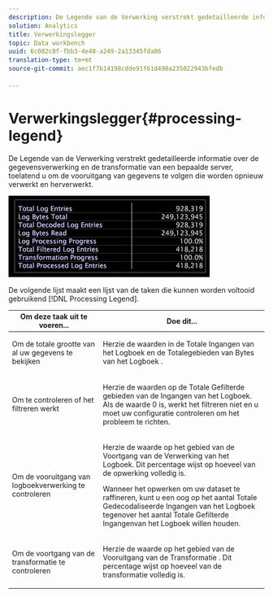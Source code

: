 ```yaml
---
description: De Legende van de Verwerking verstrekt gedetailleerde informatie over de gegevensverwerking en de transformatie van een bepaalde server, toelatend u om de vooruitgang van gegevens te volgen die worden opnieuw verwerkt en herverwerkt.
solution: Analytics
title: Verwerkingslegger
topic: Data workbench
uuid: 6c082c8f-fbb3-4e48-a249-2a13345fda86
translation-type: tm+mt
source-git-commit: aec1f7b14198cdde91f61d490a235022943bfedb

---
```



# Verwerkingslegger{#processing-legend}

De Legende van de Verwerking verstrekt gedetailleerde informatie over de gegevensverwerking en de transformatie van een bepaalde server, toelatend u om de vooruitgang van gegevens te volgen die worden opnieuw verwerkt en herverwerkt.

![](assets/vis_ProcessingLegend.png)

De volgende lijst maakt een lijst van de taken die kunnen worden voltooid gebruikend [!DNL Processing Legend].

<table id="table_6149250C44B14C44A3CB1CEF68B280C6"> 
 <thead> 
  <tr> 
   <th colname="col1" class="entry"> Om deze taak uit te voeren... </th> 
   <th colname="col2" class="entry"> Doe dit... </th> 
  </tr> 
 </thead>
 <tbody> 
  <tr> 
   <td colname="col1"> <p>Om de totale grootte van al uw gegevens te bekijken </p> </td> 
   <td colname="col2"> <p>Herzie de waarden in de <span class="wintitle"> Totale Ingangen</span> van het Logboek en de <span class="wintitle"> Totalegebieden van Bytes van het Logboek</span> . </p> </td> 
  </tr> 
  <tr> 
   <td colname="col1"> <p>Om te controleren of het filtreren werkt </p> </td> 
   <td colname="col2"> <p>Herzie de waarden op de <span class="wintitle"> Totale Gefilterde gebieden van de Ingangen</span> van het Logboek. Als de waarde 0 is, werkt het filtreren niet en u moet uw configuratie controleren om het probleem te richten. </p> </td> 
  </tr> 
  <tr> 
   <td colname="col1"> <p>Om de vooruitgang van logboekverwerking te controleren </p> </td> 
   <td colname="col2"> <p>Herzie de waarde op het gebied van de Voortgang <span class="wintitle"> van de Verwerking van het</span> Logboek. Dit percentage wijst op hoeveel van de opwerking volledig is. </p> <p>Wanneer het opwerken om uw dataset te raffineren, kunt u een oog op het aantal <span class="wintitle"> Totale Gedecodaliseerde Ingangen</span> van het Logboek tegenover het aantal <span class="wintitle"> Totale Gefilterde Ingangen</span>van het Logboek willen houden. </p> </td> 
  </tr> 
  <tr> 
   <td colname="col1"> <p>Om de voortgang van de transformatie te controleren </p> </td> 
   <td colname="col2"> <p>Herzie de waarde op het gebied van de Vooruitgang van de <span class="wintitle"> Transformatie</span> . Dit percentage wijst op hoeveel van de transformatie volledig is. </p> </td> 
  </tr> 
 </tbody> 
</table>

